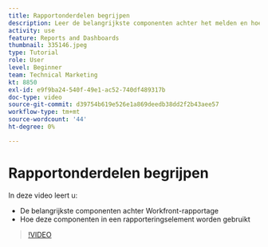 ```yaml
---
title: Rapportonderdelen begrijpen
description: Leer de belangrijkste componenten achter het melden en hoe deze in een rapporteringselement in Workfront worden gebruikt.
activity: use
feature: Reports and Dashboards
thumbnail: 335146.jpeg
type: Tutorial
role: User
level: Beginner
team: Technical Marketing
kt: 8850
exl-id: e9f9ba24-540f-49e1-ac52-740df489317b
doc-type: video
source-git-commit: d39754b619e526e1a869deedb38dd2f2b43aee57
workflow-type: tm+mt
source-wordcount: '44'
ht-degree: 0%

---
```


# Rapportonderdelen begrijpen

In deze video leert u:

* De belangrijkste componenten achter Workfront-rapportage
* Hoe deze componenten in een rapporteringselement worden gebruikt

>[!VIDEO](https://video.tv.adobe.com/v/335146/?quality=12)
